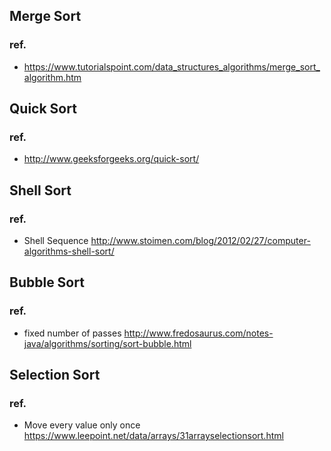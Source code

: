 ## Merge Sort
### ref.
- https://www.tutorialspoint.com/data_structures_algorithms/merge_sort_algorithm.htm

## Quick Sort
### ref.
- http://www.geeksforgeeks.org/quick-sort/

## Shell Sort
### ref.
- Shell Sequence http://www.stoimen.com/blog/2012/02/27/computer-algorithms-shell-sort/

## Bubble Sort
### ref.
- fixed number of passes http://www.fredosaurus.com/notes-java/algorithms/sorting/sort-bubble.html

## Selection Sort
### ref.
- Move every value only once https://www.leepoint.net/data/arrays/31arrayselectionsort.html
